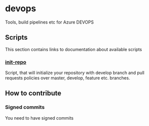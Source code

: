 # devops
Tools, build pipelines etc for Azure DEVOPS

## Scripts

This section contains links to documentation about available scripts

### [init-repo](docs/init-repo.md)

Script, that will initialize your repository with develop branch and pull requests policies over master, develop, feature etc. branches.

## How to contribute

### Signed commits

You need to have signed commits